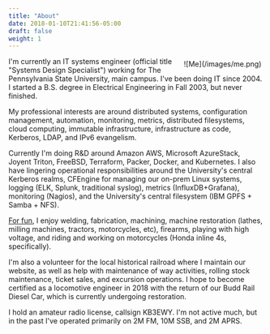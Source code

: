 ```yaml
---
title: "About"
date: 2018-01-10T21:41:56-05:00
draft: false
weight: 1
---
```

<div style="float: right; padding: 5px">
![Me](/images/me.png)
</div>
I'm currently an IT systems engineer (official title "Systems Design Specialist") working for The Pennsylvania State University, main campus. I've been doing IT since 2004. I started a B.S. degree in Electrical Engineering in Fall 2003, but never finished.

My professional interests are around distributed systems, configuration management, automation, monitoring, metrics, distributed filesystems, cloud computing, immutable infrastructure, infrastructure as code, Kerberos, LDAP, and IPv6 evangelism.

Currently I'm doing R&D around Amazon AWS, Microsoft AzureStack, Joyent Triton, FreeBSD, Terraform, Packer, Docker, and Kubernetes. I also have lingering operational responsibilities around the University's central Kerberos realms, CFEngine for managing our on-prem Linux systems, logging (ELK, Splunk, traditional syslog), metrics (InfluxDB+Grafana), monitoring (Nagios), and the University's central filesystem (IBM GPFS + Samba + NFS).

[For fun](https://labs.cobaugh.io), I enjoy welding, fabrication, machining, machine restoration (lathes, milling machines, tractors, motorcycles, etc), firearms, playing with high voltage, and riding and working on motorcycles (Honda inline 4s, specifically). 

I'm also a volunteer for the local historical railroad where I maintain our website, as well as help with maintenance of way activities, rolling stock maintenance, ticket sales, and excursion operations. I hope to become certified as a locomotive engineer in 2018 with the return of our Budd Rail Diesel Car, which is currently undergoing restoration.

I hold an amateur radio license, callsign KB3EWY. I'm not active much, but in the past I've operated primarily on 2M FM, 10M SSB, and 2M APRS.
